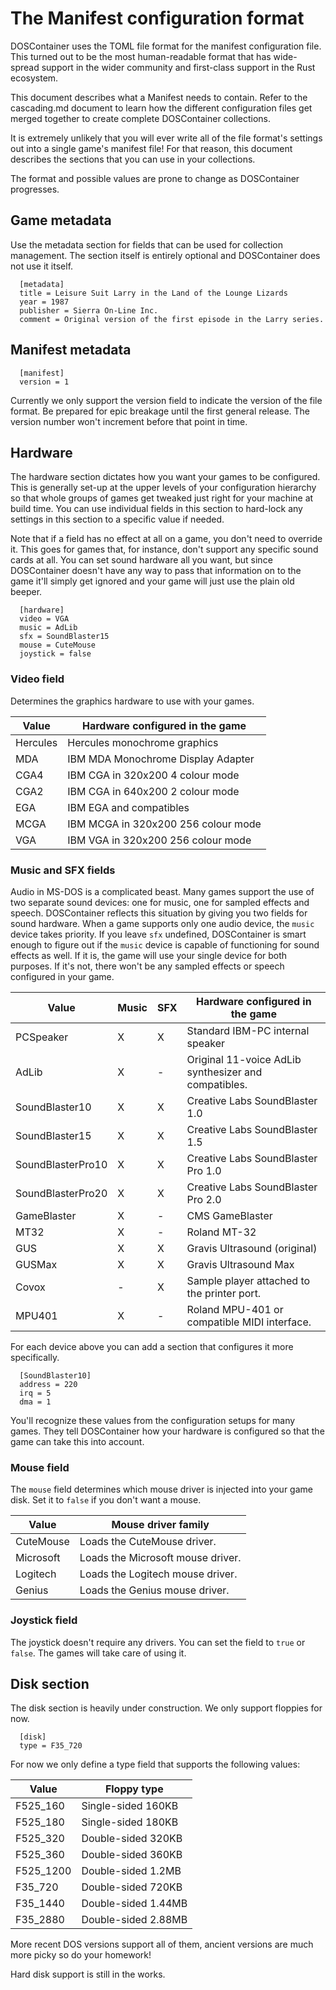 # The Manifest configuration format

DOSContainer uses the TOML file format for the manifest configuration file. This
turned out to be the most human-readable format that has wide-spread support in
the wider community and first-class support in the Rust ecosystem.

This document describes what a Manifest needs to contain. Refer to the cascading.md
document to learn how the different configuration files get merged together to
create complete DOSContainer collections.

It is extremely unlikely that you will ever write all of the file format's settings
out into a single game's manifest file! For that reason, this document describes
the sections that you can use in your collections.

The format and possible values are prone to change as DOSContainer progresses.

## Game metadata

Use the metadata section for fields that can be used for collection management.
The section itself is entirely optional and DOSContainer does not use it itself.

```
  [metadata]
  title = Leisure Suit Larry in the Land of the Lounge Lizards
  year = 1987
  publisher = Sierra On-Line Inc.
  comment = Original version of the first episode in the Larry series.
```

## Manifest metadata

```
  [manifest]
  version = 1
```

Currently we only support the version field to indicate the version of the file
format. Be prepared for epic breakage until the first general release. The version
number won't increment before that point in time.

## Hardware

The hardware section dictates how you want your games to be configured. This is
generally set-up at the upper levels of your configuration hierarchy so that whole
groups of games get tweaked just right for your machine at build time. You can
use individual fields in this section to hard-lock any settings in this section
to a specific value if needed.

Note that if a field has no effect at all on a game, you don't need to override
it. This goes for games that, for instance, don't support any specific sound cards
at all. You can set sound hardware all you want, but since DOSContainer doesn't
have any way to pass that information on to the game it'll simply get ignored and
your game will just use the plain old beeper.

```
  [hardware]
  video = VGA
  music = AdLib
  sfx = SoundBlaster15
  mouse = CuteMouse
  joystick = false
```

### Video field

Determines the graphics hardware to use with your games.

| Value | Hardware configured in the game |
|-------|---------------------------------|
| Hercules | Hercules monochrome graphics |
| MDA  | IBM MDA Monochrome Display Adapter |
| CGA4 | IBM CGA in 320x200 4 colour mode |
| CGA2 | IBM CGA in 640x200 2 colour mode |
| EGA  | IBM EGA and compatibles |
| MCGA | IBM MCGA in 320x200 256 colour mode |
| VGA  | IBM VGA in 320x200 256 colour mode |

### Music and SFX fields

Audio in MS-DOS is a complicated beast. Many games support the use of two separate
sound devices: one for music, one for sampled effects and speech. DOSContainer
reflects this situation by giving you two fields for sound hardware. When a game
supports only one audio device, the ```music``` device takes priority. If you leave
```sfx``` undefined, DOSContainer is smart enough to figure out if the ```music```
device is capable of functioning for sound effects as well. If it is, the game will
use your single device for both purposes. If it's not, there won't be any sampled
effects or speech configured in your game.

| Value | Music | SFX | Hardware configured in the game |
|-------|-------|-----|---------------------------------|
| PCSpeaker | X | X | Standard IBM-PC internal speaker |
| AdLib | X | - |Original 11-voice AdLib synthesizer and compatibles. |
| SoundBlaster10 | X | X | Creative Labs SoundBlaster 1.0 |
| SoundBlaster15 | X | X | Creative Labs SoundBlaster 1.5 |
| SoundBlasterPro10 | X | X | Creative Labs SoundBlaster Pro 1.0 |
| SoundBlasterPro20 | X | X | Creative Labs SoundBlaster Pro 2.0 |
| GameBlaster | X | - | CMS GameBlaster |
| MT32 | X | - | Roland MT-32 |
| GUS | X | X | Gravis Ultrasound (original) |
| GUSMax | X | X | Gravis Ultrasound Max |
| Covox | - | X | Sample player attached to the printer port. |
| MPU401 | X | - | Roland MPU-401 or compatible MIDI interface. |

For each device above you can add a section that configures it more specifically.

```
  [SoundBlaster10]
  address = 220
  irq = 5
  dma = 1
````

You'll recognize these values from the configuration setups for many games. They
tell DOSContainer how your hardware is configured so that the game can take this
into account.

### Mouse field

The ```mouse``` field determines which mouse driver is injected into your game
disk. Set it to ```false``` if you don't want a mouse.

| Value | Mouse driver family |
|-------|---------------------|
| CuteMouse | Loads the CuteMouse driver. |
| Microsoft | Loads the Microsoft mouse driver. |
| Logitech | Loads the Logitech mouse driver. |
| Genius | Loads the Genius mouse driver. |

### Joystick field

The joystick doesn't require any drivers. You can set the field to ```true``` or
```false```. The games will take care of using it.

## Disk section

The disk section is heavily under construction. We only support floppies for now.

```
  [disk]
  type = F35_720
```

For now we only define a type field that supports the following values:

| Value | Floppy type |
|-------|-------------|
| F525_160 | Single-sided 160KB |
| F525_180 | Single-sided 180KB |
| F525_320 | Double-sided 320KB |
| F525_360 | Double-sided 360KB |
| F525_1200 | Double-sided 1.2MB |
| F35_720 | Double-sided 720KB |
| F35_1440 | Double-sided 1.44MB |
| F35_2880 | Double-sided 2.88MB |

More recent DOS versions support all of them, ancient versions are much more
picky so do your homework!

Hard disk support is still in the works.
